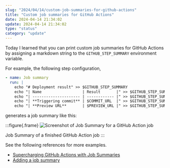 ```yaml
---
slug: "2024/04/14/custom-job-summaries-for-github-actions"
title: "Custom job summaries for GitHub Actions"
date: 2024-04-14 21:34:02
update: 2024-04-14 21:34:02
type: "status"
category: "update"
---
```


Today I learned that you can print custom job summaries for GitHub Actions by assigning a markdown string to the `GITHUB_STEP_SUMMARY` environment variable.

For example, the following step configuration,

```yml caption='deploy.yml'
- name: Job summary
  run: |
    echo "# Deployment result" >> $GITHUB_STEP_SUMMARY
    echo "| Name                  | Result       |" >> $GITHUB_STEP_SUMMARY
    echo "| --------------------- | ------------ |" >> $GITHUB_STEP_SUMMARY
    echo "| **Triggering commit** | $COMMIT_URL  |" >> $GITHUB_STEP_SUMMARY
    echo "| **Preview URL**       | $PREVIEW_URL |" >> $GITHUB_STEP_SUMMARY
```

generates a job summary like this:

:::figure{.frame}
![Screenshot of Job Summary for a GitHub Action job](/images/post/2024/2024-04-14-21-34-02-custom-job-summaries-for-github-actions-01.png)

Job Summary of a finished GitHub Action job
:::

See the following references for more examples.

- [Supercharging GitHub Actions with Job Summaries](https://github.blog/2022-05-09-supercharging-github-actions-with-job-summaries/)
- [Adding a job summary](https://docs.github.com/en/actions/using-workflows/workflow-commands-for-github-actions#adding-a-job-summary)
